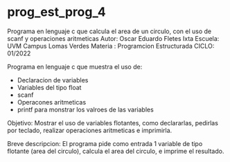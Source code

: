 # prog_est_prog_4
Programa en lenguaje c que calcula el area de un circulo, con el uso de scanf y operaciones aritmeticas
Autor: Oscar Eduardo Fletes Ixta
Escuela: UVM Campus Lomas Verdes
Materia : Programcion Estructurada
CICLO: 01/2022

Programa en lenguaje c que muestra el uso de:
* Declaracion de variables
* Variables del tipo float
* scanf
* Operacones aritmeticas 
* printf para monstrar los valroes de las variables

Objetivo:
Mostrar el uso de variables flotantes, como declararlas, pedirlas por teclado,
realizar operaciones aritmeticas e imprimirla.

Breve descripcion:
El programa pide como entrada 1 variable de tipo flotante (area del circulo),
calcula el area del circulo, e imprime el resultado. 
